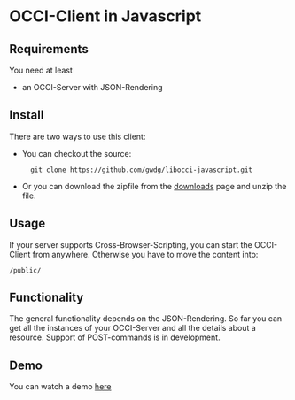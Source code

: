 # OCCI-Client in Javascript


## Requirements


You need at least

* an OCCI-Server with JSON-Rendering

## Install
There are two ways to use this client:

* You can checkout the source:

    	git clone https://github.com/gwdg/libocci-javascript.git
		
		
* Or you can download the zipfile from the [downloads](https://github.com/gwdg/libocci-javascript/zipball/master) page and unzip the file. 

## Usage

If your server supports Cross-Browser-Scripting, you can start the OCCI-Client from anywhere.
Otherwise you have to move the content into:
    
    /public/

## Functionality

The general functionality depends on the JSON-Rendering.
So far you can get all the instances of your OCCI-Server and all the details about a resource.
Support of POST-commands is in development.

## Demo

You can watch a demo [here](https://vimeo.com/38658399)